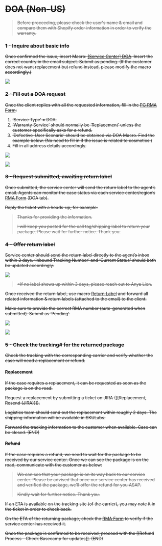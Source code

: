 # ~~DOA (Non-US)~~

> ~~Before proceeding, please check the user's name & email and compare them with Shopify order information in order to verify the warranty.~~ 

### ~~1 - Inquire about basic info~~
~~Once confirmed the issue, insert Macro: <u>[Service Center] DOA</u>. Insert the correct country in the email subject. Submit as pending. (If the customer does not want replacement but refund instead, please modify the macro accordingly.)~~
   
~~![](https://lh6.googleusercontent.com/VWCN-i96sVs83WirSHbHUjLjE6IOMz_tEljtrtdN49Ku8VgFigOz_cE275qTC8_QTIU9UGzaP7dcyckopW74_JvDJBtfRRslCj1bil2P88Nod7buknQFs2nb2X5TB6VDXC0yx4HM3fVDeKj77K7VTp5_n4rGYeEgkfydUqVHygX-yywoKsjY20Ci_z1w)~~

### ~~2 - Fill out a DOA request~~
~~Once the client replies with all the requested information, fill in the [PG RMA Form](https://docs.google.com/forms/d/e/1FAIpQLSf5GIKG13O87EsoMWnhCpnZyUxLOqDISNz81wRifBN53Fp7Xw/viewform):~~

1.  ~~‘Service Type’ = DOA.~~
2.  ~~‘Warranty Service’ should normally be ‘Replacement’ unless the customer specifically asks for a refund.~~ 
3.  ~~‘Defective-User Scenario’ should be obtained via DOA Macro. Find the example below. (No need to fill in if the issue is related to cosmetics.)~~ 
4.  ~~Fill in all address details accordingly.~~

~~![](https://lh6.googleusercontent.com/EAamxZ1yeMdxamyiDcaYoAPlFajXdWvGS-nQRkYgw-Z_6UeDMm8pbuQdKlKz5m0ChN8Cx8ZXu1jEfxA4X6Hhyxnun4jTPbyQwhn3yE04ZLP4ndwsHvnLK4Lr9zev145jlL6oclvqWIdxX095VpBeq9pwhZQCVuGiKR9QFcSkdBRc6I3x6R1TuCSqJXiG)~~

~~![](https://lh3.googleusercontent.com/j401rXzMJqJLVK-tgrSg1LgZUYktWh_rpmjFZj-sP2fstrJgZUgJv7gl04lAuDv9-4-iZDyCvRlNAihqbXaYpVOrS-9MTiETTLu5KZ0Bifidrfy2mLS15IW4wYQHLqfHDkZ6dzjM4wVak6Vtt1SUGv5sDoIbCnwqKLEEZhnvPEPLFb0ZnWK_pLYOpIh2)~~

### ~~3 - Request submitted, awaiting return label~~
~~Once submitted, the service center will send the return label to the agent’s email. Agents can monitor the case status via each service center/region’s [RMA Form](https://drive.google.com/drive/folders/1fYeg8mAWoIm7QqNo04HF5kmb49IqBUpa?usp=sharing) (DOA tab).~~
   
~~Reply the ticket with a heads-up, for example:~~
   
> ~~Thanks for providing the information.~~ 
> 
> ~~I will keep you posted for the call tag/shipping label to return your package. Please wait for further notice. Thank you.~~

### ~~4 - Offer return label~~
~~Service center should send the return label directly to the agent’s inbox within 3 days. ‘Inbound Tracking Number’ and ‘Current Status’ should both be updated accordingly.~~
   
   ~~![](https://lh4.googleusercontent.com/lDx0h0DOqfyCQtzwrBgmCLRGjU4e3973SMu9CJ083jiRhrm2eW1XSKVY-PRJqQ-0QfEwTn8BV9-CKx3ezx5mL-zCERKlK5U9Tfp44TCqQctVWRghuoPpDF6ijgOuneo1WCN129s-YSs6s4pDsD_KNm9Oy50e_hXaVZ2eFaur3wcfDkPvcmNevkKHRcKn)~~
   
> ~~*If no label shows up within 3 days, please reach out to Anya Lien.~~
   
~~Once received the return label, use macro <u>Return Label</u> and forward all related information & return labels (attached to the email) to the client.~~

~~Make sure to provide the correct RMA number (auto-generated when submitted). Submit as ‘Pending’.~~

~~![](https://lh4.googleusercontent.com/54FhgPlTa3w9cALITaa9LQrd5N_ETRjhRIymbUjNbPsM6W8n7JeM2kvzGTIFMWn0Hnx47VfwtgjY4tKq_of1R7ZS5IXKoK_lnIiGa8Kq9_sYC0gsaEriwbHRfBwBWIgRPsVyy7QHzUm591f2etYhuXp-biuX6GcQl6kcqKXmN3nWZ8_QF1zEFRXA3rxk)~~

~~![](https://lh4.googleusercontent.com/aFXpy4fy14uQl2hD2arD2cgokM_9v7Meim6stgbBx43Tj7T4L6CHq2I1xwgx1d3cfFO4kL-2Z2ckRdwDAsJbrXSDXoL7V5pSynZBnQgU3XU2aFRFGJ-Bf1mtV5vk66sHEkcXKOHuAuncPKdBH4pB2j62xjxyI6OGtDiRQ4ygHlFgYaETt0UL456f1H4H)~~

### ~~5 - Check the tracking# for the returned package~~
~~Check the tracking with the corresponding carrier and verify whether the case will need a replacement or refund.~~

#### ~~Replacement~~
~~If the case requires a replacement, it can be requested as soon as the package is on the road.~~ 

~~Request a replacement by submitting a ticket on JIRA ([[Replacement, Resend (JIRA)]]).~~
   
~~Logistics team should send out the replacement within roughly 2 days. The shipping information will be available in SKULabs.~~
   
~~Forward the tracking information to the customer when available. Case can be closed. (END)~~


#### ~~Refund~~
~~If the case requires a refund, we need to wait for the package to be received by our service center. Once we can see the package is on the road, communicate with the customer as below:~~

> ~~We can see that your package is on its way back to our service center. Please be advised that once our service center has received and verified the package, we'll offer the refund for you ASAP.~~
> 
> ~~Kindly wait for further notice. Thank you.~~

~~If an ETA is available on the tracking site (of the carrier), you may note it in the ticket in order to check back.~~

~~On the ETA of the returning package, check the [RMA Form](https://drive.google.com/drive/folders/1fYeg8mAWoIm7QqNo04HF5kmb49IqBUpa?usp=sharing) to verify if the service center has received it.~~ 

~~Once the package is confirmed to be received, proceed with the [[Refund Process - Check Basecamp for updates]]. (END)~~